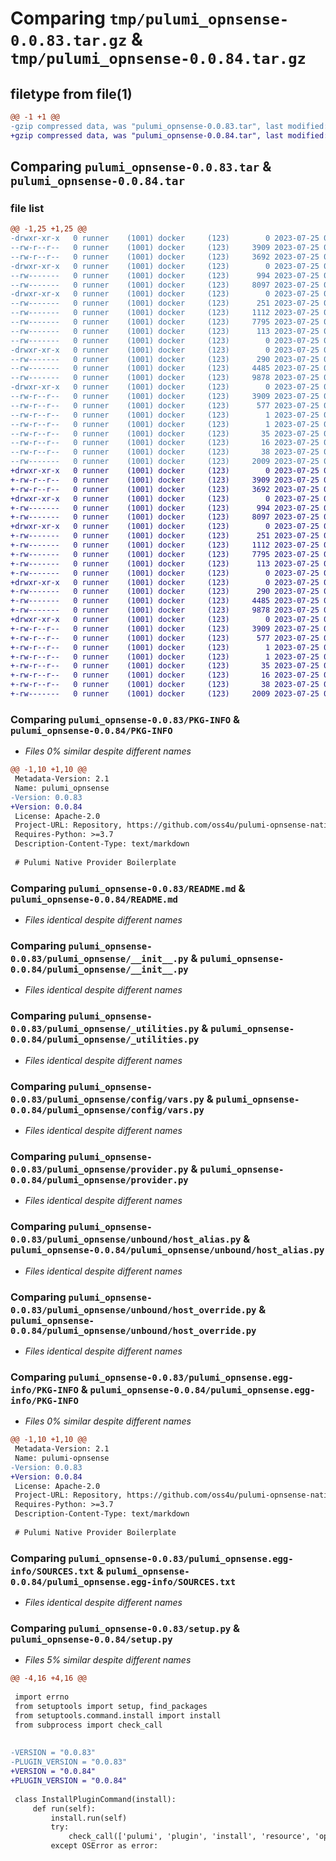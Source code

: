 # Comparing `tmp/pulumi_opnsense-0.0.83.tar.gz` & `tmp/pulumi_opnsense-0.0.84.tar.gz`

## filetype from file(1)

```diff
@@ -1 +1 @@
-gzip compressed data, was "pulumi_opnsense-0.0.83.tar", last modified: Tue Jul 25 07:51:39 2023, max compression
+gzip compressed data, was "pulumi_opnsense-0.0.84.tar", last modified: Tue Jul 25 08:56:13 2023, max compression
```

## Comparing `pulumi_opnsense-0.0.83.tar` & `pulumi_opnsense-0.0.84.tar`

### file list

```diff
@@ -1,25 +1,25 @@
-drwxr-xr-x   0 runner    (1001) docker     (123)        0 2023-07-25 07:51:39.719253 pulumi_opnsense-0.0.83/
--rw-r--r--   0 runner    (1001) docker     (123)     3909 2023-07-25 07:51:39.719253 pulumi_opnsense-0.0.83/PKG-INFO
--rw-r--r--   0 runner    (1001) docker     (123)     3692 2023-07-25 07:51:39.000000 pulumi_opnsense-0.0.83/README.md
-drwxr-xr-x   0 runner    (1001) docker     (123)        0 2023-07-25 07:51:39.715253 pulumi_opnsense-0.0.83/pulumi_opnsense/
--rw-------   0 runner    (1001) docker     (123)      994 2023-07-25 07:51:39.000000 pulumi_opnsense-0.0.83/pulumi_opnsense/__init__.py
--rw-------   0 runner    (1001) docker     (123)     8097 2023-07-25 07:51:39.000000 pulumi_opnsense-0.0.83/pulumi_opnsense/_utilities.py
-drwxr-xr-x   0 runner    (1001) docker     (123)        0 2023-07-25 07:51:39.719253 pulumi_opnsense-0.0.83/pulumi_opnsense/config/
--rw-------   0 runner    (1001) docker     (123)      251 2023-07-25 07:51:39.000000 pulumi_opnsense-0.0.83/pulumi_opnsense/config/__init__.py
--rw-------   0 runner    (1001) docker     (123)     1112 2023-07-25 07:51:39.000000 pulumi_opnsense-0.0.83/pulumi_opnsense/config/vars.py
--rw-------   0 runner    (1001) docker     (123)     7795 2023-07-25 07:51:39.000000 pulumi_opnsense-0.0.83/pulumi_opnsense/provider.py
--rw-------   0 runner    (1001) docker     (123)      113 2023-07-25 07:51:39.000000 pulumi_opnsense-0.0.83/pulumi_opnsense/pulumi-plugin.json
--rw-------   0 runner    (1001) docker     (123)        0 2023-07-25 07:51:39.000000 pulumi_opnsense-0.0.83/pulumi_opnsense/py.typed
-drwxr-xr-x   0 runner    (1001) docker     (123)        0 2023-07-25 07:51:39.719253 pulumi_opnsense-0.0.83/pulumi_opnsense/unbound/
--rw-------   0 runner    (1001) docker     (123)      290 2023-07-25 07:51:39.000000 pulumi_opnsense-0.0.83/pulumi_opnsense/unbound/__init__.py
--rw-------   0 runner    (1001) docker     (123)     4485 2023-07-25 07:51:39.000000 pulumi_opnsense-0.0.83/pulumi_opnsense/unbound/host_alias.py
--rw-------   0 runner    (1001) docker     (123)     9878 2023-07-25 07:51:39.000000 pulumi_opnsense-0.0.83/pulumi_opnsense/unbound/host_override.py
-drwxr-xr-x   0 runner    (1001) docker     (123)        0 2023-07-25 07:51:39.715253 pulumi_opnsense-0.0.83/pulumi_opnsense.egg-info/
--rw-r--r--   0 runner    (1001) docker     (123)     3909 2023-07-25 07:51:39.000000 pulumi_opnsense-0.0.83/pulumi_opnsense.egg-info/PKG-INFO
--rw-r--r--   0 runner    (1001) docker     (123)      577 2023-07-25 07:51:39.000000 pulumi_opnsense-0.0.83/pulumi_opnsense.egg-info/SOURCES.txt
--rw-r--r--   0 runner    (1001) docker     (123)        1 2023-07-25 07:51:39.000000 pulumi_opnsense-0.0.83/pulumi_opnsense.egg-info/dependency_links.txt
--rw-r--r--   0 runner    (1001) docker     (123)        1 2023-07-25 07:51:39.000000 pulumi_opnsense-0.0.83/pulumi_opnsense.egg-info/not-zip-safe
--rw-r--r--   0 runner    (1001) docker     (123)       35 2023-07-25 07:51:39.000000 pulumi_opnsense-0.0.83/pulumi_opnsense.egg-info/requires.txt
--rw-r--r--   0 runner    (1001) docker     (123)       16 2023-07-25 07:51:39.000000 pulumi_opnsense-0.0.83/pulumi_opnsense.egg-info/top_level.txt
--rw-r--r--   0 runner    (1001) docker     (123)       38 2023-07-25 07:51:39.719253 pulumi_opnsense-0.0.83/setup.cfg
--rw-------   0 runner    (1001) docker     (123)     2009 2023-07-25 07:51:39.000000 pulumi_opnsense-0.0.83/setup.py
+drwxr-xr-x   0 runner    (1001) docker     (123)        0 2023-07-25 08:56:13.177800 pulumi_opnsense-0.0.84/
+-rw-r--r--   0 runner    (1001) docker     (123)     3909 2023-07-25 08:56:13.177800 pulumi_opnsense-0.0.84/PKG-INFO
+-rw-r--r--   0 runner    (1001) docker     (123)     3692 2023-07-25 08:56:12.000000 pulumi_opnsense-0.0.84/README.md
+drwxr-xr-x   0 runner    (1001) docker     (123)        0 2023-07-25 08:56:13.173800 pulumi_opnsense-0.0.84/pulumi_opnsense/
+-rw-------   0 runner    (1001) docker     (123)      994 2023-07-25 08:56:12.000000 pulumi_opnsense-0.0.84/pulumi_opnsense/__init__.py
+-rw-------   0 runner    (1001) docker     (123)     8097 2023-07-25 08:56:12.000000 pulumi_opnsense-0.0.84/pulumi_opnsense/_utilities.py
+drwxr-xr-x   0 runner    (1001) docker     (123)        0 2023-07-25 08:56:13.177800 pulumi_opnsense-0.0.84/pulumi_opnsense/config/
+-rw-------   0 runner    (1001) docker     (123)      251 2023-07-25 08:56:12.000000 pulumi_opnsense-0.0.84/pulumi_opnsense/config/__init__.py
+-rw-------   0 runner    (1001) docker     (123)     1112 2023-07-25 08:56:12.000000 pulumi_opnsense-0.0.84/pulumi_opnsense/config/vars.py
+-rw-------   0 runner    (1001) docker     (123)     7795 2023-07-25 08:56:12.000000 pulumi_opnsense-0.0.84/pulumi_opnsense/provider.py
+-rw-------   0 runner    (1001) docker     (123)      113 2023-07-25 08:56:12.000000 pulumi_opnsense-0.0.84/pulumi_opnsense/pulumi-plugin.json
+-rw-------   0 runner    (1001) docker     (123)        0 2023-07-25 08:56:12.000000 pulumi_opnsense-0.0.84/pulumi_opnsense/py.typed
+drwxr-xr-x   0 runner    (1001) docker     (123)        0 2023-07-25 08:56:13.177800 pulumi_opnsense-0.0.84/pulumi_opnsense/unbound/
+-rw-------   0 runner    (1001) docker     (123)      290 2023-07-25 08:56:12.000000 pulumi_opnsense-0.0.84/pulumi_opnsense/unbound/__init__.py
+-rw-------   0 runner    (1001) docker     (123)     4485 2023-07-25 08:56:12.000000 pulumi_opnsense-0.0.84/pulumi_opnsense/unbound/host_alias.py
+-rw-------   0 runner    (1001) docker     (123)     9878 2023-07-25 08:56:12.000000 pulumi_opnsense-0.0.84/pulumi_opnsense/unbound/host_override.py
+drwxr-xr-x   0 runner    (1001) docker     (123)        0 2023-07-25 08:56:13.177800 pulumi_opnsense-0.0.84/pulumi_opnsense.egg-info/
+-rw-r--r--   0 runner    (1001) docker     (123)     3909 2023-07-25 08:56:13.000000 pulumi_opnsense-0.0.84/pulumi_opnsense.egg-info/PKG-INFO
+-rw-r--r--   0 runner    (1001) docker     (123)      577 2023-07-25 08:56:13.000000 pulumi_opnsense-0.0.84/pulumi_opnsense.egg-info/SOURCES.txt
+-rw-r--r--   0 runner    (1001) docker     (123)        1 2023-07-25 08:56:13.000000 pulumi_opnsense-0.0.84/pulumi_opnsense.egg-info/dependency_links.txt
+-rw-r--r--   0 runner    (1001) docker     (123)        1 2023-07-25 08:56:13.000000 pulumi_opnsense-0.0.84/pulumi_opnsense.egg-info/not-zip-safe
+-rw-r--r--   0 runner    (1001) docker     (123)       35 2023-07-25 08:56:13.000000 pulumi_opnsense-0.0.84/pulumi_opnsense.egg-info/requires.txt
+-rw-r--r--   0 runner    (1001) docker     (123)       16 2023-07-25 08:56:13.000000 pulumi_opnsense-0.0.84/pulumi_opnsense.egg-info/top_level.txt
+-rw-r--r--   0 runner    (1001) docker     (123)       38 2023-07-25 08:56:13.177800 pulumi_opnsense-0.0.84/setup.cfg
+-rw-------   0 runner    (1001) docker     (123)     2009 2023-07-25 08:56:12.000000 pulumi_opnsense-0.0.84/setup.py
```

### Comparing `pulumi_opnsense-0.0.83/PKG-INFO` & `pulumi_opnsense-0.0.84/PKG-INFO`

 * *Files 0% similar despite different names*

```diff
@@ -1,10 +1,10 @@
 Metadata-Version: 2.1
 Name: pulumi_opnsense
-Version: 0.0.83
+Version: 0.0.84
 License: Apache-2.0
 Project-URL: Repository, https://github.com/oss4u/pulumi-opnsense-native
 Requires-Python: >=3.7
 Description-Content-Type: text/markdown
 
 # Pulumi Native Provider Boilerplate
```

### Comparing `pulumi_opnsense-0.0.83/README.md` & `pulumi_opnsense-0.0.84/README.md`

 * *Files identical despite different names*

### Comparing `pulumi_opnsense-0.0.83/pulumi_opnsense/__init__.py` & `pulumi_opnsense-0.0.84/pulumi_opnsense/__init__.py`

 * *Files identical despite different names*

### Comparing `pulumi_opnsense-0.0.83/pulumi_opnsense/_utilities.py` & `pulumi_opnsense-0.0.84/pulumi_opnsense/_utilities.py`

 * *Files identical despite different names*

### Comparing `pulumi_opnsense-0.0.83/pulumi_opnsense/config/vars.py` & `pulumi_opnsense-0.0.84/pulumi_opnsense/config/vars.py`

 * *Files identical despite different names*

### Comparing `pulumi_opnsense-0.0.83/pulumi_opnsense/provider.py` & `pulumi_opnsense-0.0.84/pulumi_opnsense/provider.py`

 * *Files identical despite different names*

### Comparing `pulumi_opnsense-0.0.83/pulumi_opnsense/unbound/host_alias.py` & `pulumi_opnsense-0.0.84/pulumi_opnsense/unbound/host_alias.py`

 * *Files identical despite different names*

### Comparing `pulumi_opnsense-0.0.83/pulumi_opnsense/unbound/host_override.py` & `pulumi_opnsense-0.0.84/pulumi_opnsense/unbound/host_override.py`

 * *Files identical despite different names*

### Comparing `pulumi_opnsense-0.0.83/pulumi_opnsense.egg-info/PKG-INFO` & `pulumi_opnsense-0.0.84/pulumi_opnsense.egg-info/PKG-INFO`

 * *Files 0% similar despite different names*

```diff
@@ -1,10 +1,10 @@
 Metadata-Version: 2.1
 Name: pulumi-opnsense
-Version: 0.0.83
+Version: 0.0.84
 License: Apache-2.0
 Project-URL: Repository, https://github.com/oss4u/pulumi-opnsense-native
 Requires-Python: >=3.7
 Description-Content-Type: text/markdown
 
 # Pulumi Native Provider Boilerplate
```

### Comparing `pulumi_opnsense-0.0.83/pulumi_opnsense.egg-info/SOURCES.txt` & `pulumi_opnsense-0.0.84/pulumi_opnsense.egg-info/SOURCES.txt`

 * *Files identical despite different names*

### Comparing `pulumi_opnsense-0.0.83/setup.py` & `pulumi_opnsense-0.0.84/setup.py`

 * *Files 5% similar despite different names*

```diff
@@ -4,16 +4,16 @@
 
 import errno
 from setuptools import setup, find_packages
 from setuptools.command.install import install
 from subprocess import check_call
 
 
-VERSION = "0.0.83"
-PLUGIN_VERSION = "0.0.83"
+VERSION = "0.0.84"
+PLUGIN_VERSION = "0.0.84"
 
 class InstallPluginCommand(install):
     def run(self):
         install.run(self)
         try:
             check_call(['pulumi', 'plugin', 'install', 'resource', 'opnsense', PLUGIN_VERSION, '--server', 'github://api.github.com/oss4u/pulumi-opnsense-native'])
         except OSError as error:
```

